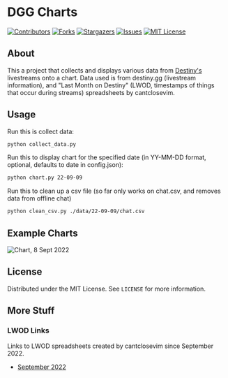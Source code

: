 # DGG Charts

[![Contributors][contributors-shield]][contributors-url]
[![Forks][forks-shield]][forks-url]
[![Stargazers][stars-shield]][stars-url]
[![Issues][issues-shield]][issues-url]
[![MIT License][license-shield]][license-url]

## About

This a project that collects and displays various data from [Destiny's](https://www.youtube.com/user/destiny) 
livestreams onto a chart. Data used is from destiny.gg (livestream information), and "Last Month on Destiny" (LWOD, timestamps of things that occur during streams) 
spreadsheets by cantclosevim.

## Usage

Run this is collect data:
```sh
python collect_data.py
```

Run this to display chart for the specified date (in YY-MM-DD format, optional, defaults to date in config.json):
```sh
python chart.py 22-09-09
```

Run this to clean up a csv file (so far only works on chat.csv, and removes data from offline chat)
```sh
python clean_csv.py ./data/22-09-09/chat.csv
```

## Example Charts

![Chart, 8 Sept 2022](https://i.imgur.com/T8z6YCE.png)

## License

Distributed under the MIT License. See `LICENSE` for more information.

## More Stuff

### LWOD Links

Links to LWOD spreadsheets created by cantclosevim since September 2022.

- [September 2022](https://docs.google.com/spreadsheets/d/1vkx2vxMiNkoqRXRfWrZJms_k7-toLWXxHIE2MJJPv5Y/edit?usp=sharing)




[contributors-shield]: https://img.shields.io/github/contributors/Fritz-02/dgg-charts.svg?style=for-the-badge
[contributors-url]: https://github.com/Fritz-02/dgg-charts/graphs/contributors
[forks-shield]: https://img.shields.io/github/forks/Fritz-02/dgg-charts.svg?style=for-the-badge
[forks-url]: https://github.com/Fritz-02/dgg-charts/network/members
[stars-shield]: https://img.shields.io/github/stars/Fritz-02/dgg-charts.svg?style=for-the-badge
[stars-url]: https://github.com/Fritz-02/dgg-charts/stargazers
[issues-shield]: https://img.shields.io/github/issues/Fritz-02/dgg-charts.svg?style=for-the-badge
[issues-url]: https://github.com/Fritz-02/dgg-charts/issues
[license-shield]: https://img.shields.io/github/license/Fritz-02/dgg-charts.svg?style=for-the-badge
[license-url]: https://github.com/Fritz-02/dgg-charts/blob/master/LICENSE
